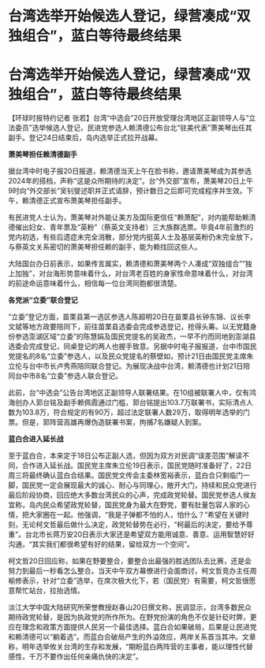 # 台湾选举开始候选人登记，绿营凑成“双独组合”，蓝白等待最终结果

# 台湾选举开始候选人登记，绿营凑成“双独组合”，蓝白等待最终结果

【环球时报特约记者
张若】台湾“中选会”20日开放受理台湾地区正副领导人与“立法委员”选举候选人登记，民进党参选人赖清德公布台北“驻美代表”萧美琴出任其副手。登记24日结束后，岛内选举正式拉开战幕。

**萧美琴担任赖清德副手**

据台湾中时电子报20日报道，赖清德当天上午在脸书称，邀请萧美琴成为其参选2024年的搭档，声称“这是众所期待的决定”。台“外交部”宣布，萧美琴20日上午9时向“外交部长”吴钊燮述职并正式请辞，预计数日之后即可完成程序并生效。下午，赖清德正式宣布萧美琴担任副手。

有民进党人士认为，萧美琴对外能让美方及国际更信任“赖萧配”，对内能帮助赖清德催出妇女、青年票及“英粉”（蔡英文支持者）三大族群选票。毕竟4年前激烈的党内初选，有些后遗症未完全消散，部分党内挺英人士及基层英粉仍未完全放下，与蔡英文关系密切的萧美琴担任赖的副手，能为赖找回这些人。

大陆国台办日前表示，如果传言属实，赖清德和萧美琴两个人凑成“双独组合”“独上加独”，对台海形势意味着什么，对台湾老百姓的身家性命意味着什么，对台湾的前途命运意味着什么，相信每一位台湾同胞都很清楚。

**各党派“立委”联合登记**

“立委”登记方面，苗栗县第一选区参选人陈超明20日在苗栗县长钟东锦、议长李文斌等地方政要陪同下，前往苗栗县选委会完成参选登记，抢得头筹。以无党籍身份参选澎湖区域“立委”的陈慧娟及国民党提名的吴政杰，一早不约而同地到澎湖县选委会完成登记，同桌登记的两人也握手致意。另据中时电子报报道，台中市国民党提名的8名“立委”参选人，以及民众党提名的蔡壁如，预计21日由国民党主席朱立伦与台中市长卢秀燕陪同联合登记。为展现决战中台湾，赖清德也计划21日陪同台中市8名“立委”参选人联合登记。

此前，台“中选会”公告台湾地区正副领导人联署结果。在10组被联署人中，仅有鸿海创办人郭台铭及副手赖佩霞通过门槛，郭台铭提出103.7万联署书，实际清点人数为103.8万，符合规定的有90万，超过法定联署人数29万，取得明年选举的门票。但是，郭阵营高雄再爆伪造联署书案，拘捕7名嫌疑人到案。

**蓝白合进入延长战**

至于蓝白合，本来定于18日公布正副人选，但因为双方对民调“误差范围”解读不同，合作进入延长战。国民党主席朱立伦19日表示，国民党随时准备好了，22日周三将最终确认蓝白合结果。国民党文传会主委林宽裕表示，蓝白合只剩临门一脚，国民党一定会展现最大的诚心、耐心与同理心，敞开大门，持续和民众党进行最后阶段协商，回应绝大多数台湾民众的心声，完成政党轮替。国民党参选人侯友宜称，岛内民众希望政党轮替，国民党身为最大在野党，要有肚量包容人家的心情，把大家圈在一起。他强调，“我是子弹都不怕的人，怕什么？”希望在关键时刻，无论柯文哲最后做什么决定，政党轮替势在必行，“柯最后的决定，要给予尊重”。台北市长蒋万安20日表示大家还是希望双方能用诚意、善意、运用智慧好好沟通，“其实我们都很希望有好的结果，留给双方一个空间”。

柯文哲20日回应称，如果在野要整合，要整合出最强的胜选团队去比赛，还是会努力到最后一秒看怎么整合。当天中午双方幕僚进行会面商讨，柯文哲竞办主任周榆修表示，针对“立委”选举，在席次极大化下，若（国民党）有需要，柯文哲很愿意帮忙站台，拉抬选情。

淡江大学中国大陆研究所荣誉教授赵春山20日撰文称，民调显示，台湾多数民众期待政党轮替，是因为执政党的所作所为。在野党扮演的角色不仅是针砭时弊，更应在理念和政策方面提供人民另一个最佳选择。蓝白合如果破局，后果是让民进党和赖清德可以“躺着选”。而蓝白合破局产生的外溢效应，两岸关系首当其冲。文章称，明年选举攸关台湾的生存和发展，“期盼蓝白两阵营的主事者，能以理性代替感性，千万不要作出任何亲痛仇快的决定”。

